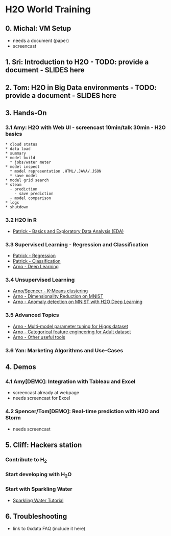# H2O World Training

## 0. Michal: VM Setup 
 - needs a document (paper)
 - screencast

## 1. Sri: Introduction to H2O - TODO: provide a document - SLIDES here

## 2. Tom: H2O in Big Data environments - TODO: provide a document - SLIDES here

## 3. Hands-On

### 3.1 Amy: H2O with Web UI - screencast 10min/talk 30min - H2O basics
	* cloud status
	* data load
	* summary
	* model build
	  * jobs/water meter
	* model inspect
  	  * model representation .HTML/.JAVA/.JSON
  	  * save model
  	* model grid search
	* steam 
	  - prediction
	    - save prediction
	  - model comparison
	* logs
	* shutdown

### 3.2 H2O in R
 * [Patrick - Basics and Exploratory Data Analysis (EDA)](basics/basics.R.html)

### 3.3 Supervised Learning - Regression and Classification
 * [Patrick - Regression](supervised/regression/regression.R.html)
 * [Patrick - Classification](supervised/classification/classification.R.html)
 * [Arno - Deep Learning](supervised/deeplearning/deeplearning.R.html)

### 3.4 Unsupervised Learning
 * [Arno/Spencer - K-Means clustering](unsupervised/clustering/clustering.R.html)
 * [Arno - Dimensionality Reduction on MNIST](unsupervised/dimreduction/dimreduction.R.html)
 * [Arno - Anomaly detection on MNIST with H2O Deep Learning](unsupervised/anomaly/anomaly.R.html)

### 3.5 Advanced Topics
 * [Arno - Multi-model parameter tuning for Higgs dataset](advanced/higgs/higgs.R.html)
 * [Arno - Categorical feature engineering for Adult dataset](advanced/features/features.R.html)
 * [Arno - Other useful tools](advanced/tools/tools.R.html)

### 3.6 Yan: Marketing Algorithms and Use-Cases

## 4. Demos

### 4.1 Amy[DEMO]: Integration with Tableau and Excel
 - screencast already at webpage
 - needs screencast for Excel

### 4.2 Spencer/Tom[DEMO]: Real-time prediction with H2O and Storm
 - needs screencast

## 5. Cliff: Hackers station

### Contribute to H<sub>2</sub>

### Start developing with H<sub>2</sub>O

### Start with Sparkling Water
  * [Sparkling Water Tutorial](devel/sparkling_water/tutorial.html)

## 6. Troubleshooting
 * link to 0xdata FAQ (include it here)
 
